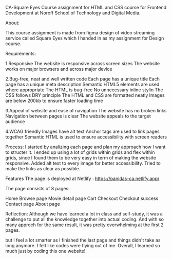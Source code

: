 CA-Square Eyes
Course assignment for HTML and CSS course for Frontend Development at Noroff School of Technology and Digital Media.

About:

This course assignment is made from figma design of video streaming service called Square Eyes which I handed in as my assignment for Design course.

Requirements:

1.Responsive
The website is responsive across screen sizes
The website works on major browsers and across major device

2.Bug-free, neat and well written code
Each page has a unique title
Each page has a unique meta description
Semantic HTML5 elements are used where appropriate
The HTML is bug-free
No unnecessary inline stylin
The CSS follows DRY principle
The HTML and CSS are formatted neatly
Images are below 200kb to ensure faster loading time

3.Appeal of website and ease of navigation
The website has no broken links
Navigation between pages is clear
The website appeals to the target audience

4.WCAG friendly
Images have alt text
Anchor tags are used to link pages together
Semantic HTML is used to ensure accessibility with screen readers

Process:
I started by analizing each page and plan my approach how I want to structer it. I ended up using a lot of grids within grids and flex within grids, since I found them to be very easy in term of making the website responsive. Added alt text to every image for better accessibility. Tried to make the links as clear as possible.

Features
The page is deployed at Netlify : https://panidas-ca.netlify.app/

The page consists of 8 pages:

Home
Browse page
Movie detail page
Cart
Checkout
Checkout success
Contact page
About page

Reflection:
Although we have learned a lot in class and self-study, it was a challenge to put all the knowledge together into actual coding. And with so many approch for the same result, it was pretty overwhelming at the first 2 pages.

but I feel a lot smarter as I finished the last page and things didn't take as long anymore. I felt like codes were flying out of me. Overall, I learned so much just by coding this one website!.
